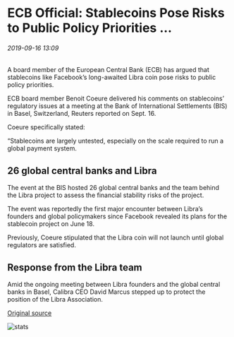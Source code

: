 # ECB Official: Stablecoins Pose Risks to Public Policy Priorities ...

###### 2019-09-16 13:09

A board member of the European Central Bank (ECB) has argued that stablecoins like Facebook’s long-awaited Libra coin pose risks to public policy priorities.

ECB board member Benoit Coeure delivered his comments on stablecoins’ regulatory issues at a meeting at the Bank of International Settlements (BIS) in Basel, Switzerland, Reuters reported on Sept. 16.

Coeure specifically stated:

“Stablecoins are largely untested, especially on the scale required to run a global payment system.

## 26 global central banks and Libra

The event at the BIS hosted 26 global central banks and the team behind the Libra project to assess the financial stability risks of the project.

The event was reportedly the first major encounter between Libra’s founders and global policymakers since Facebook revealed its plans for the stablecoin project on June 18.

Previously, Coeure stipulated that the Libra coin will not launch until global regulators are satisfied.

## Response from the Libra team

Amid the ongoing meeting between Libra founders and the global central banks in Basel, Calibra CEO David Marcus stepped up to protect the position of the Libra Association.

[Original source](https://cointelegraph.com/news/ecb-official-stablecoins-pose-risks-to-public-policy-priorities)

![stats](https://c.statcounter.com/11760860/0/a89fa40b/1/ "stats")